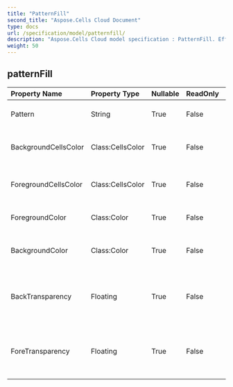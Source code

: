```yaml
---
title: "PatternFill"
second_title: "Aspose.Cells Cloud Document"
type: docs
url: /specification/model/patternfill/
description: "Aspose.Cells Cloud model specification : PatternFill. Effortlessly handle Excel and other spreadsheet documents with features like opening, generating, editing, splitting, merging, comparing, and converting."
weight: 50
---
```


## **patternFill**

 

| Property Name | Property Type | Nullable |  ReadOnly | DefaultValue | Description | 
| :- | :- | :- |:- |  :- | :- |
| Pattern | String | True |  False |  | Gets or sets the fill pattern type  |  
| BackgroundCellsColor | Class:CellsColor | True |  False |  | Gets and sets the foreground  object.  |  
| ForegroundCellsColor | Class:CellsColor | True |  False |  | Gets and sets the foreground  object.  |  
| ForegroundColor | Class:Color | True |  False |  | Gets or sets the foreground .  |  
| BackgroundColor | Class:Color | True |  False |  | Gets or sets the background  of the .  |  
| BackTransparency | Floating | True |  False |  | Gets or sets the transparency of background color.  |  
| ForeTransparency | Floating | True |  False |  | Gets or sets the transparency of foreground color.  |  


